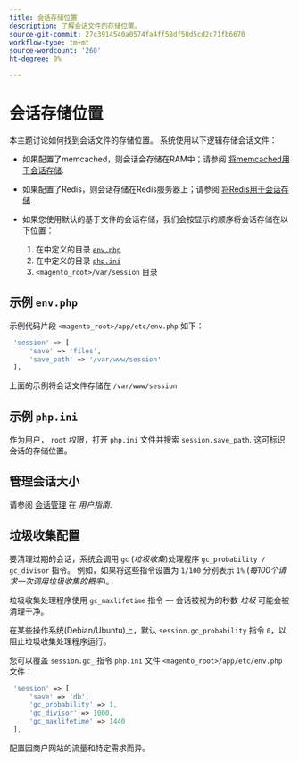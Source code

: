 ```yaml
---
title: 会话存储位置
description: 了解会话文件的存储位置。
source-git-commit: 27c3914540a0574fa4ff58df50d5cd2c71fb6670
workflow-type: tm+mt
source-wordcount: '260'
ht-degree: 0%

---
```



# 会话存储位置

本主题讨论如何找到会话文件的存储位置。 系统使用以下逻辑存储会话文件：

- 如果配置了memcached，则会话会存储在RAM中；请参阅 [将memcached用于会话存储](memcached.md).
- 如果配置了Redis，则会话存储在Redis服务器上；请参阅 [将Redis用于会话存储](../cache/redis-session.md).
- 如果您使用默认的基于文件的会话存储，我们会按显示的顺序将会话存储在以下位置：

   1. 在中定义的目录 [`env.php`](#example-in-envphp)
   1. 在中定义的目录 [`php.ini`](#example-in-phpini)
   1. `<magento_root>/var/session` 目录

## 示例 `env.php`

示例代码片段 `<magento_root>/app/etc/env.php` 如下：

```php
 'session' => [
     'save' => 'files',
     'save_path' => '/var/www/session'
 ],
```

上面的示例将会话文件存储在 `/var/www/session`

## 示例 `php.ini`

作为用户， `root` 权限，打开 `php.ini` 文件并搜索 `session.save_path`. 这可标识会话的存储位置。

## 管理会话大小

请参阅 [会话管理](https://docs.magento.com/user-guide/stores/security-session-management.html) 在 _用户指南_.

## 垃圾收集配置

要清理过期的会话，系统会调用 `gc` (_垃圾收集_)处理程序 `gc_probability / gc_divisor` 指令。 例如，如果将这些指令设置为 `1/100` 分别表示 `1%` (_每100个请求一次调用垃圾收集的概率_)。

垃圾收集处理程序使用 `gc_maxlifetime` 指令 — 会话被视为的秒数 _垃圾_ 可能会被清理干净。

在某些操作系统(Debian/Ubuntu)上，默认 `session.gc_probability` 指令 `0`，以阻止垃圾收集处理程序运行。

您可以覆盖 `session.gc_` 指令 `php.ini` 文件 `<magento_root>/app/etc/env.php` 文件：

```php
 'session' => [
     'save' => 'db',
     'gc_probability' => 1,
     'gc_divisor' => 1000,
     'gc_maxlifetime' => 1440
 ],
```

配置因商户网站的流量和特定需求而异。
